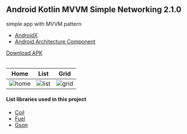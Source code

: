 ## Android Kotlin MVVM Simple Networking 2.1.0 ##

simple app with MVVM pattern
* [AndroidX](https://developer.android.com/jetpack/androidx/)
* [Android Architecture Component](https://developer.android.com/topic/libraries/architecture/)

[Download APK](https://www.dropbox.com/s/bk0jh9y7n0g4tjp)
<br/><br/>

Home | List | Grid
-----|-----|-----
![home](https://i.imgur.com/Jm9bbv9.jpg) | ![list](https://i.imgur.com/jxjsHlj.jpg) | ![grid](https://i.imgur.com/NbGzjsu.jpg)

#### List libraries used in this project ####
* [Coil](https://coil-kt.github.io/coil/)
* [Fuel](https://github.com/kittinunf/fuel)
* [Gson](https://github.com/google/gson)


